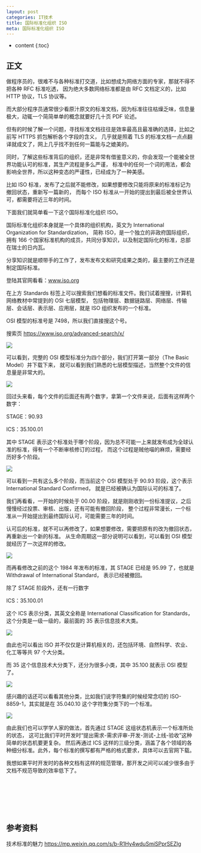 ```yaml
---
layout: post
categories: IT技术
title: 国际标准化组织 ISO
meta: 国际标准化组织 ISO
---
```

* content
{:toc}
  
## 正文

做程序员的，很难不与各种标准打交道，比如想成为网络方面的专家，那就不得不把各种 RFC 标准吃透，
因为绝大多数网络标准都是由 RFC 文档定义的，比如 HTTP 协议，TLS 协议等。

而大部分程序员通常很少看原汁原文的标准文档，因为标准往往枯燥乏味，信息量极大，动辄一个简简单单的概念就要好几十页 PDF 论述。
 
但有的时候了解一个问题，寻找标准文档往往是效率最高且最准确的选择，比如之前写 HTTPS 抓包解析各个字段的含义，
几乎就是照着 TLS 的标准文档一点点翻译就成文了，网上几乎找不到任何一篇能与之媲美的。
 
同时，了解这些标准背后的组织，还是非常有借鉴意义的，你会发现一个能被全世界功能认可的标准，其生产流程是多么严谨，
标准中的任何一个词的用法，都会影响全世界，所以这种变态的严谨性，已经成为了一种美感。
 
比如 ISO 标准，发布了之后就不能修改，如果想要修改只能将原来的标准标记为撤回状态，重新写一篇新的，
而每个 ISO 标准从一开始的提出到最后被全世界认可，都需要将近三年的时间。
 
下面我们就简单看一下这个国际标准化组织 ISO。
 
国际标准化组织本身就是一个具体的组织机构，英文为 International Organization for Standardization，
简称 ISO，是一个独立的非政府国际组织，拥有 166 个国家标准机构的成员，共同分享知识，以及制定国际化的标准，总部在瑞士的日内瓦。
 
分享知识就是顺带手的工作了，发布发布文和研究成果之类的，最主要的工作还是制定国际标准。
 
登陆其官网看看：www.iso.org

在上方 Standards 标签上可以搜索我们想看的标准文件。我们试着搜搜，计算机网络教材中常提到的 OSI 七层模型，
包括物理层、数据链路层、网络层、传输层、会话层、表示层、应用层，就是 ISO 组织发布的一个标准。

OSI 模型的标准号是 7498，所以我们直接搜这个号。

搜索页 <https://www.iso.org/advanced-search/x/>

![]({{site.baseurl}}/images/20211013/20211013171116.png)

可以看到，完整的 OSI 模型标准分为四个部分，我们打开第一部分（The Basic Model）并下载下来，
就可以看到我们熟悉的七层模型描述，当然整个文件的信息量是非常大的。

![]({{site.baseurl}}/images/20211013/20211013171134.png)

回过头来看，每个文件的后面还有两个数字，拿第一个文件来说，后面有这样两个数字：

STAGE：90.93

ICS：35.100.01
 
其中 STAGE 表示这个标准处于哪个阶段，因为总不可能一上来就发布成为全球认准的标准，得有一个不断审核修订的过程，
而这个过程是贼他喵的麻烦，需要经历好多个阶段。

![]({{site.baseurl}}/images/20211013/20211013171136.png)

可以看到一共有这么多个阶段，而当前这个 OSI 模型处于 90.93 阶段，这个表示 International Standard Confirmed，
就是已经被确认为国际认可的标准了。
 
我们再看看，一开始的时候处于 00.00 阶段，就是刚刚收到一份标准提议，之后慢慢经过投票、审核、出版，还有可能有撤回阶段，
整个过程非常漫长，一个标准从一开始提出到最终国际认可，可能需要三年的时间。

认可后的标准，就不可以再修改了，如果想要修改，需要把原有的改为撤回状态，再重新出一个新的标准。
从生命周期这一部分说明可以看到，可以看到 OSI 模型就经历了一次这样的修改。

![]({{site.baseurl}}/images/20211013/20211013171512.png)

而再看修改之前的这个 1984 年发布的标准，其 STAGE 已经是 95.99 了，也就是 Withdrawal of International Standard，
表示已经被撤回。

除了 STAGE 阶段外，还有一行数字

ICS：35.100.01

这个 ICS 表示分类，其英文全称是 International Classification for Standards，
这个分类是一级一级的，最前面的 35 表示信息技术大类。

![]({{site.baseurl}}/images/20211013/20211013171522.png)

由此也可以看出 ISO 并不仅仅是计算机相关的，还包括环境、自然科学、农业、化工等等共 97 个大分类。
 
而 35 这个信息技术大分类下，还分为很多小类，其中 35.100 就表示 OSI 模型了。

![]({{site.baseurl}}/images/20211013/20211013171524.png)

感兴趣的话还可以看看其他分类，比如我们说字符集的时候经常念叨的 ISO-8859-1，其实就是在 35.040.10 这个字符集分类下的一个标准。

![]({{site.baseurl}}/images/20211013/20211013171526.png)

由此我们也可以学学人家的做法，首先通过 STAGE 这组状态机表示一个标准所处的状态，
这可比我们平时开发时“提出需求-需求评审-开发-测试-上线-验收”这种简单的状态机要更复杂。
然后再通过 ICS 这样的三级分类，涵盖了各个领域的各种细分标准。此外，每个标准的撰写都有严格的格式要求，具体可以去官网下载。
 
我想如果平时开发时的各种文档有这样的规范管理，那开发之间可以减少很多由于文档不规范导致的效率低下了。





<br/><br/><br/><br/><br/>
## 参考资料

技术标准的魅力 <https://mp.weixin.qq.com/s/b-R1Hy4wduSmiSPprSEZlg>




